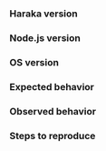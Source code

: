 ### Haraka version

### Node.js version

### OS version

### Expected behavior

### Observed behavior

### Steps to reproduce
